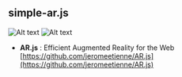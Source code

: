## simple-ar.js

![Alt text](https://jeromeetienne.github.io/AR.js/data/images/HIRO.jpg)
![Alt text](https://drive.google.com/uc?export=view&id=0B3XkfYbZArSfeERwQWRNMGR1WDQ)

 - **AR.js** : Efficient Augmented Reality for the Web [https://github.com/jeromeetienne/AR.js](https://github.com/jeromeetienne/AR.js)